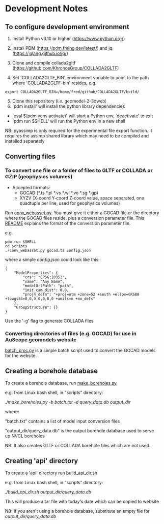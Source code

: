 # Development Notes

## To configure development environment

1. Install Python v3.10 or higher (https://www.python.org/)
2. Install PDM (https://pdm.fming.dev/latest/) and jq (https://jqlang.github.io/jq/)


3. Clone and compile collada2gltf (https://github.com/KhronosGroup/COLLADA2GLTF)
4. Set 'COLLADA2GLTF_BIN' environment variable to point to the path where 'COLLADA2GLTF-bin' resides, e.g.
```
export COLLADA2GLTF_BIN=/home/fred/github/COLLADA2GLTF/build/
```
5. Clone this repository (i.e. geomodel-2-3dweb)
6. 'pdm install' will install the python library dependencies
  * 'eval $(pdm venv activate)' will start a Python env, 'deactivate' to exit
  * 'pdm run $SHELL' will run the Python env in a new shell

NB: pyassimp is only required for the experimental file export function. It requires the assimp shared library which may need to be compiled and installed separately


## Converting files

### To convert one file or a folder of files to GLTF or COLLADA or GZIP (geophysics volumes)

* Accepted formats:
     * GOCAD (*.ts *.pl *.vs *.wl *.vo *.sg *.gp)
     * XYZV (X-coord Y-coord Z-coord value, space separated, one quadtuple per line, used for geophysics volumes)
  
Run [conv_webasset.py](scripts/conv_webasset.py). You must give it either a GOCAD file or the directory where the GOCAD files reside, plus a conversion parameter file. This [README](web_build/input/README.md) explains the format of the conversion parameter file.

e.g.
```
pdm run $SHELL
cd scripts
./conv_webasset.py gocad.ts config.json

```

where a simple _config.json_ could look like this:

```
{
    "ModelProperties": {
        "crs": "EPSG:28352",
        "name": "Any Name",
        "modelUrlPath": "path",
        "init_cam_dist": 0.0,
        "proj4_defn": "+proj=utm +zone=52 +south +ellps=GRS80 +towgs84=0,0,0,0,0,0,0 +units=m +no_defs"
    },
    "GroupStructure": {}
}

```

Use the '-g' flag to generate COLLADA files

### Converting directories of files (e.g. GOCAD) for use in AuScope geomodels website

[batch_proc.py](web_build/batch_proc.py) is a simple batch script used to convert the GOCAD models for the website.


## Creating a borehole database 

To create a borehole database, run [make_boreholes.py](make_boreholes.py)

e.g. from Linux bash shell, in "scripts" directory:

_./make_boreholes.py -b batch.txt -d query_data.db output_dir_

where: 

  "batch.txt" contains a list of model input conversion files

  "output_dir/query_data.db" is the output borehole database used to serve up NVCL boreholes

NB: It also creates GLTF or COLLADA borehole files which are not used.


## Creating 'api' directory

To create a 'api' directory run [build_api_dir.sh](build_api_dir.sh)

e.g. from Linux bash shell, in "scripts" directory:

_./build_api_dir.sh output_dir/query_data.db_

This will produce a tar file with today's date which can be copied to website

NB: If you aren't using a borehole database, substitute an empty file for _output_dir/query_data.db_
